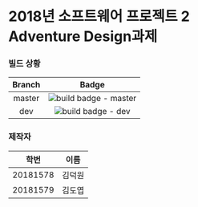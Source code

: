 # 2018년 소프트웨어 프로젝트 2 Adventure Design과제

### 빌드 상황
| Branch | Badge |
| :-: | :-: |
| master | ![build badge - master](https://travis-ci.com/The-CodeVillain/Swp2-ADProject.svg?branch=master) |
| dev | ![build badge - dev](https://travis-ci.org/The-CodeVillain/Swp2-ADProject.svg?branch=dev) |


### 제작자
| 학번 | 이름 |
| :-: | :-: |
| 20181578 | 김덕원 |
| 20181579 | 김도엽 |

